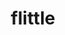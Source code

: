 ---
id: 955
title: flittle
types: [psychic]
image: https://raw.githubusercontent.com/PokeAPI/sprites/master/sprites/pokemon/955.png
---